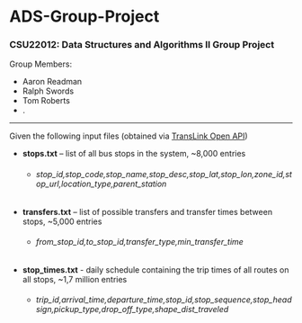 # ADS-Group-Project
### CSU22012: Data Structures and Algorithms II Group Project

Group Members:
- Aaron Readman
- Ralph Swords
- Tom Roberts
- .

----------------------

Given the following input files (obtained via [TransLink Open API](https://developer.translink.ca/))
- **stops.txt** – list of all bus stops in the system, ~8,000 entries 
  - ###### stop_id,stop_code,stop_name,stop_desc,stop_lat,stop_lon,zone_id,stop_url,location_type,parent_station
- **transfers.txt** – list of possible transfers and transfer times between stops, ~5,000 entries 
  - ###### from_stop_id,to_stop_id,transfer_type,min_transfer_time
- **stop_times.txt** - daily schedule containing the trip times of all routes on all stops, ~1,7 million entries
  - ###### trip_id,arrival_time,departure_time,stop_id,stop_sequence,stop_headsign,pickup_type,drop_off_type,shape_dist_traveled
